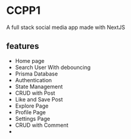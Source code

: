 # CCPP1
A full stack social media app made with NextJS

## features
- Home page
- Search User With debouncing
- Prisma Database
- Authentication
- State Management
- CRUD with Post
- Like and Save Post
- Explore Page
- Profile Page
- Settings Page
- CRUD with Comment
- 